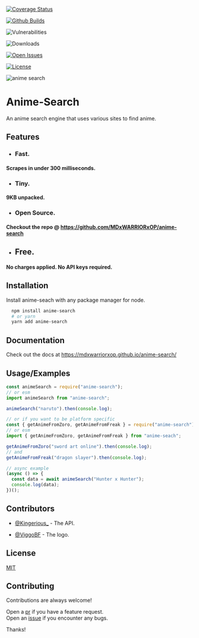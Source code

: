 [![Coverage Status](https://img.shields.io/coverallsCoverage/github/MDxWARRIORxOP/anime-search)](https://coveralls.io/github/MDxWARRIORxOP/anime-search?branch=main)

[![Github Builds](https://img.shields.io/github/actions/workflow/status/MDxWARRIORxOP/anime-search/main.yml)](https://github.com/MDxWARRIORxOP/anime-search/actions/workflows/main.yml)

![Vulnerabilities](https://img.shields.io/snyk/vulnerabilities/npm/anime-search)

![Downloads](https://img.shields.io/npm/dw/anime-search)

[![Open Issues](https://img.shields.io/github/issues/MDxWARRIORxOP/anime-search)](https://github.com/MDxWARRIORxOP/anime-search/issues)

[![License](https://img.shields.io/github/license/MDxWARRIORxOP/anime-search)](https://github.com/MDxWARRIORxOP/anime-search/blob/main/LICENSE)

![anime search](https://cdn.discordapp.com/attachments/894260496725835776/1063899048588886207/AS_Logo.png)

# Anime-Search

An anime search engine that uses various sites to find anime.

## Features

- ### Fast.

#### Scrapes in under 300 milliseconds.

- ### Tiny.

#### 9KB unpacked.

- ### Open Source.

#### Checkout the repo @ https://github.com/MDxWARRIORxOP/anime-search

- ## Free.

#### No charges applied. No API keys required.

## Installation

Install anime-seach with any package manager for node.

```bash
  npm install anime-search
  # or yarn
  yarn add anime-search
```

## Documentation

Check out the docs at https://mdxwarriorxop.github.io/anime-search/

## Usage/Examples

```javascript
const animeSearch = require("anime-search");
// or esm
import animeSearch from "anime-search";

animeSearch("naruto").then(console.log);

// or if you want to be platform specific
const { getAnimeFromZoro, getAnimeFromFreak } = require("anime-search");
// or esm
import { getAnimeFromZoro, getAnimeFromFreak } from "anime-seach";

getAnimeFromZoro("sword art online").then(console.log);
// and
getAnimeFromFreak("dragon slayer").then(console.log);

// async example
(async () => {
  const data = await animeSearch("Hunter x Hunter");
  console.log(data);
})();
```

## Contributors

- [@Kingerious\_](https://www.github.com/MDxWARRIORxOP) - The API.

- [@ViggoBF](https://twitter.com/viggo_bf) - The logo.

## License

[MIT](https://choosealicense.com/licenses/mit/)

## Contributing

Contributions are always welcome!

Open a [pr](https://github.com/MDxWARRIORxOP/anime-search/pulls) if you have a feature request.  
Open an [issue](https://github.com/MDxWARRIORxOP/anime-search/issues) if you encounter any bugs.

Thanks!
